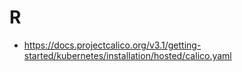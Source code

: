 # R
- <https://docs.projectcalico.org/v3.1/getting-started/kubernetes/installation/hosted/calico.yaml>
